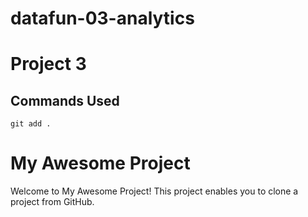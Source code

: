 # datafun-03-analytics

# Project 3

## Commands Used

```
git add .
```

# My Awesome Project

Welcome to My Awesome Project! This project enables you to clone a project from GitHub.


